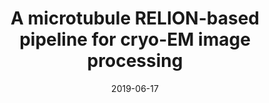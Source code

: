 ---
title: "A microtubule RELION-based pipeline for cryo-EM image processing"
date: '2019-06-17'
authors: "Cook AD, Manka SW, Wang S, Moores CA, Atherton J"
reviewers: "Young ID, Fraser JS"

peer-review:
- disqus: 22xpkty
  biorxiv: 673566v1

article:
- pdf: https://www.sciencedirect.com/science/article/pii/S1047847719302138?via%3Dihub
  pmid: 31610239
---